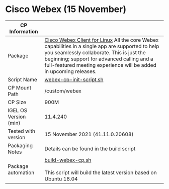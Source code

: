 # Cisco Webex (15 November)

|  CP Information |            |
|-----------------|------------|
| Package | [Cisco Webex Client for Linux](https://help.webex.com/en-us/9vstcdb/Webex-for-Linux) All the core Webex capabilities in a single app are supported to help you seamlessly collaborate. This is just the beginning; support for advanced calling and a full-featured meeting experience will be added in upcoming releases. |
| Script Name | [webex-cp-init-script.sh](webex-cp-init-script.sh) |
| CP Mount Path | /custom/webex |
| CP Size | 900M |
| IGEL OS Version (min) | 11.4.240 |
| Tested with version | 15 November 2021 (41.11.0.20608)
| Packaging Notes | Details can be found in the build script |
| Package automation | [build-webex-cp.sh](build-webex-cp.sh) <br /><br /> This script will build the latest version based on Ubuntu 18.04 |
